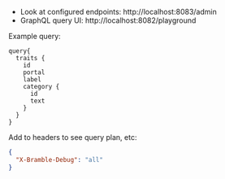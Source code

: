 
* Look at configured endpoints: http://localhost:8083/admin
* GraphQL query UI: http://localhost:8082/playground

Example query:

```gql
query{
  traits {
    id
    portal
    label
    category {
      id
      text
    }
  }
}
```

Add to headers to see query plan, etc:

```json
{
  "X-Bramble-Debug": "all"
}
```